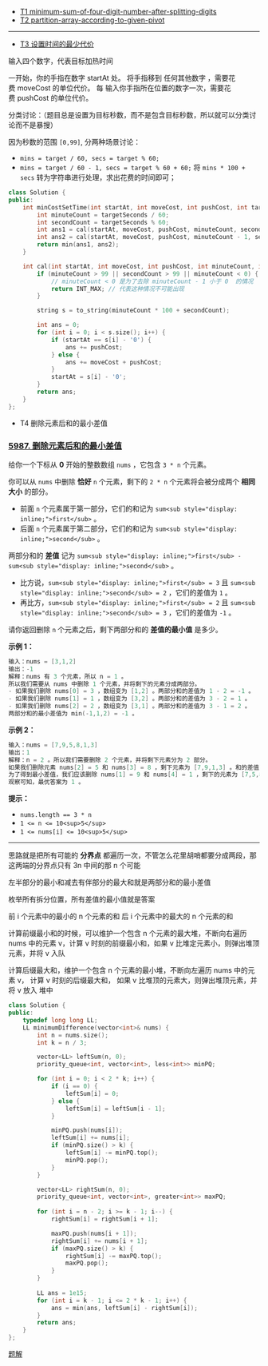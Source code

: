 - [T1 minimum-sum-of-four-digit-number-after-splitting-digits](https://leetcode.cn/problems/minimum-sum-of-four-digit-number-after-splitting-digits/solution/dfs-by-konng0120-dei9/) 
- [T2 partition-array-according-to-given-pivot](https://leetcode.cn/problems/partition-array-according-to-given-pivot/solution/t2-fengwei2002-by-konng0120-28z1/)

--- 

- [T3 设置时间的最少代价](https://leetcode.cn/problems/minimum-cost-to-set-cooking-time/solution/lc5986-fengwei2002-t3-fen-lei-tao-lun-by-5p9u/)

输入四个数字，代表目标加热时间

一开始，你的手指在数字 startAt 处。
将手指移到 任何其他数字 ，需要花费 moveCost 的单位代价。
每 输入你手指所在位置的数字一次，需要花费 pushCost 的单位代价。

分类讨论：（题目总是设置为目标秒数，而不是包含目标秒数，所以就可以分类讨论而不是暴搜）

因为秒数的范围 `[0,99]`, 分两种场景讨论：
- `mins = target / 60, secs = target % 60;`
- `mins = target / 60 - 1, secs = target % 60 + 60;`
将 `mins * 100 + secs` 转为字符串进行处理，求出花费的时间即可；
``` cpp 
class Solution {
public:
    int minCostSetTime(int startAt, int moveCost, int pushCost, int targetSeconds) {
        int minuteCount = targetSeconds / 60;
        int secondCount = targetSeconds % 60;
        int ans1 = cal(startAt, moveCost, pushCost, minuteCount, secondCount);
        int ans2 = cal(startAt, moveCost, pushCost, minuteCount - 1, secondCount + 60);
        return min(ans1, ans2);
    }

    int cal(int startAt, int moveCost, int pushCost, int minuteCount, int secondCount) {
        if (minuteCount > 99 || secondCount > 99 || minuteCount < 0) { 
            // minuteCount < 0 是为了去除 minuteCount - 1 小于 0  的情况
            return INT_MAX; // 代表这种情况不可能出现
        }

        string s = to_string(minuteCount * 100 + secondCount);

        int ans = 0;
        for (int i = 0; i < s.size(); i++) {
            if (startAt == s[i] - '0') {
                ans += pushCost;
            } else {
                ans += moveCost + pushCost;
            }
            startAt = s[i] - '0';
        }
        return ans;
    }
};
```

- T4 删除元素后和的最小差值

### [5987\. 删除元素后和的最小差值](https://leetcode.cn/problems/minimum-difference-in-sums-after-removal-of-elements/)

给你一个下标从 **0** 开始的整数数组 `nums` ，它包含 `3 * n` 个元素。

你可以从 `nums` 中删除 **恰好** `n` 个元素，剩下的 `2 * n` 个元素将会被分成两个 **相同大小** 的部分。

*   前面 `n` 个元素属于第一部分，它们的和记为 `sum<sub style="display: inline;">first</sub>` 。
*   后面 `n` 个元素属于第二部分，它们的和记为 `sum<sub style="display: inline;">second</sub>` 。

两部分和的 **差值** 记为 `sum<sub style="display: inline;">first</sub> - sum<sub style="display: inline;">second</sub>` 。

*   比方说，`sum<sub style="display: inline;">first</sub> = 3` 且 `sum<sub style="display: inline;">second</sub> = 2` ，它们的差值为 `1` 。
*   再比方，`sum<sub style="display: inline;">first</sub> = 2` 且 `sum<sub style="display: inline;">second</sub> = 3` ，它们的差值为 `-1` 。

请你返回删除 `n` 个元素之后，剩下两部分和的 **差值的最小值** 是多少。

**示例 1：**

``` cpp
输入：nums = [3,1,2]
输出：-1
解释：nums 有 3 个元素，所以 n = 1 。
所以我们需要从 nums 中删除 1 个元素，并将剩下的元素分成两部分。
- 如果我们删除 nums[0] = 3 ，数组变为 [1,2] 。两部分和的差值为 1 - 2 = -1 。
- 如果我们删除 nums[1] = 1 ，数组变为 [3,2] 。两部分和的差值为 3 - 2 = 1 。
- 如果我们删除 nums[2] = 2 ，数组变为 [3,1] 。两部分和的差值为 3 - 1 = 2 。
两部分和的最小差值为 min(-1,1,2) = -1 。
```

**示例 2：**

``` cpp
输入：nums = [7,9,5,8,1,3]
输出：1
解释：n = 2 。所以我们需要删除 2 个元素，并将剩下元素分为 2 部分。
如果我们删除元素 nums[2] = 5 和 nums[3] = 8 ，剩下元素为 [7,9,1,3] 。和的差值为 (7+9) - (1+3) = 12 。
为了得到最小差值，我们应该删除 nums[1] = 9 和 nums[4] = 1 ，剩下的元素为 [7,5,8,3] 。和的差值为 (7+5) - (8+3) = 1 。
观察可知，最优答案为 1 。
```

**提示：**

*   `nums.length == 3 * n`
*   `1 <= n <= 10<sup>5</sup>`
*   `1 <= nums[i] <= 10<sup>5</sup>`

---

思路就是把所有可能的 **分界点** 都遍历一次，不管怎么花里胡哨都要分成两段，那这两端的分界点只有 3n 中间的那 n 个可能

左半部分的最小和减去有伴部分的最大和就是两部分和的最小差值

枚举所有拆分位置，所有差值的最小值就是答案

前 i 个元素中的最小的 n 个元素的和 
后 i 个元素中的最大的 n 个元素的和 

计算前缀最小和的时候，可以维护一个包含 n 个元素的最大堆，不断向右遍历 nums 中的元素 v，计算 v 时刻的前缀最小和，如果 v 比堆定元素小，则弹出堆顶元素，并将 v 入队

计算后缀最大和，维护一个包含 n 个元素的最小堆，不断向左遍历 nums 中的元素 v， 计算 v 时刻的后缀最大和， 如果 v 比堆顶的元素大，则弹出堆顶元素，并将 v 放入 堆中 


``` cpp 
class Solution {
public:
    typedef long long LL;
    LL minimumDifference(vector<int>& nums) {
        int n = nums.size();
        int k = n / 3;

        vector<LL> leftSum(n, 0);
        priority_queue<int, vector<int>, less<int>> minPQ;

        for (int i = 0; i < 2 * k; i++) {
            if (i == 0) {
                leftSum[i] = 0;
            } else {
                leftSum[i] = leftSum[i - 1];
            }

            minPQ.push(nums[i]);
            leftSum[i] += nums[i];
            if (minPQ.size() > k) {
                leftSum[i] -= minPQ.top();
                minPQ.pop();
            }
        }

        vector<LL> rightSum(n, 0);
        priority_queue<int, vector<int>, greater<int>> maxPQ;
        
        for (int i = n - 2; i >= k - 1; i--) {
            rightSum[i] = rightSum[i + 1];

            maxPQ.push(nums[i + 1]);
            rightSum[i] += nums[i + 1];
            if (maxPQ.size() > k) {
                rightSum[i] -= maxPQ.top();
                maxPQ.pop();
            }
        }
       
        LL ans = 1e15;
        for (int i = k - 1; i <= 2 * k - 1; i++) {
            ans = min(ans, leftSum[i] - rightSum[i]);
        }
        return ans;
    }
};
```

[题解](https://leetcode.cn/problems/minimum-difference-in-sums-after-removal-of-elements/solution/lc2163-fengwei2002-by-konng0120-4r99/)